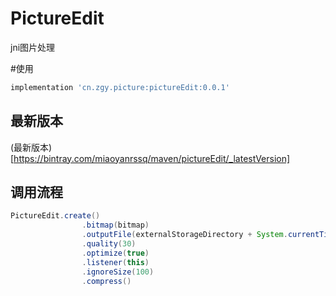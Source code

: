 # PictureEdit
jni图片处理

#使用
```groovy
implementation 'cn.zgy.picture:pictureEdit:0.0.1'
```

## 最新版本

(最新版本)[https://bintray.com/miaoyanrssq/maven/pictureEdit/_latestVersion]

## 调用流程
```java
PictureEdit.create()
                .bitmap(bitmap)
                .outputFile(externalStorageDirectory + System.currentTimeMillis()/1000 + ".jpg")
                .quality(30)
                .optimize(true)
                .listener(this)
                .ignoreSize(100)
                .compress()
```